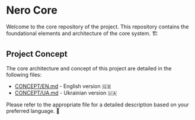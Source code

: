 # Nero Core

Welcome to the core repository of the project. This repository contains the foundational elements and architecture of the core system. 🏗️

## Project Concept

The core architecture and concept of this project are detailed in the following files:

- [CONCEPT/EN.md](CONCEPT/EN.md) - English version 🇬🇧
- [CONCEPT/UA.md](CONCEPT/UA.md) - Ukrainian version 🇺🇦

Please refer to the appropriate file for a detailed description based on your preferred language. 📖